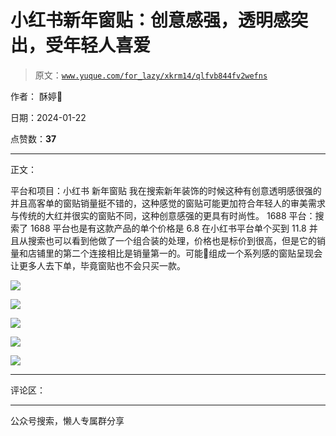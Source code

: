 # 小红书新年窗贴：创意感强，透明感突出，受年轻人喜爱

> 原文：[`www.yuque.com/for_lazy/xkrm14/qlfvb844fv2wefns`](https://www.yuque.com/for_lazy/xkrm14/qlfvb844fv2wefns)

作者： 酥婷🌵

日期：2024-01-22

点赞数：**37**

* * *

正文：

平台和项目：小红书 新年窗贴
我在搜索新年装饰的时候这种有创意透明感很强的并且高客单的窗贴销量挺不错的，这种感觉的窗贴可能更加符合年轻人的审美需求与传统的大红并很实的窗贴不同，这种创意感强的更具有时尚性。
1688 平台：搜索了 1688 平台也是有这款产品的单个价格是 6.8 在小红书平台单个买到 11.8
并且从搜索也可以看到他做了一个组合装的处理，价格也是标价到很高，但是它的销量和店铺里的第二个连接相比是销量第一的。可能🤔️组成一个系列感的窗贴呈现会让更多人去下单，毕竟窗贴也不会只买一款。

![](img/839867a13339330eb38c34086c55dd3f.png)

![](img/cac46c92698120f0befe489bb2cfd15a.png)

![](img/7923833022dfe7db9a0dc94e5d56a15c.png)

![](img/5299dbc43419d9f9043b9d2fc84a6413.png)

![](img/ae3e769e2ea8a2ccdd576e7d87d32aac.png)

* * *

评论区：

* * *

公众号搜索，懒人专属群分享